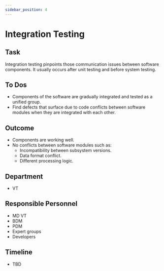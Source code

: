 ```yaml
---
sidebar_position: 4
---
```


# Integration Testing

## Task

Integration testing pinpoints those communication issues between software components. It usually occurs after unit testing and before system testing.

## To Dos

- Components of the software are gradually integrated and tested as a unified group.
- Find defects that surface due to code conflicts between software modules when they are integrated with each other.

## Outcome

- Components are working well.
- No conflicts between software modules such as:
  - Incompatibility between subsystem versions.
  - Data format conflict.
  - Different processing logic.

## Department

- VT

## Responsible Personnel

- MD VT
- BDM
- PDM
- Expert groups
- Developers

## Timeline

- TBD
